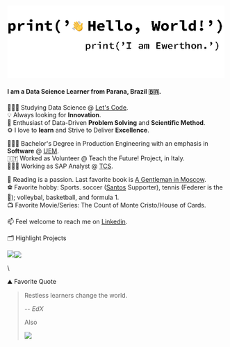 <img src="https://github.com/ewerthonk/ewerthonk/blob/main/hi.gif" width="500px" />

#### I am a Data Science Learner from **Parana, Brazil** 🇧🇷.

🧑🏻‍🏫 Studying Data Science @ [Let's Code](https://letscode.com.br). \
💡 Always looking for **Innovation**. \
🧐 Enthusiast of Data-Driven **Problem Solving** and **Scientific Method**. \
⚙️ I love to **learn** and Strive to Deliver **Excellence**.

🧑🏻‍🎓 Bachelor's Degree in Production Engineering with an emphasis in **Software** @ [UEM](http://www.dep.uem.br/index.php?option=com_content&view=article&id=57&Itemid=131). \
🇮🇹 Worked as Volunteer @ Teach the Future! Project, in Italy. \
🧑🏼‍💻 Working as SAP Analyst @ [TCS](https://www.tcs.com).

📖 Reading is a passion. Last favorite book is [A Gentleman in Moscow](https://www.amazon.com/Gentleman-Moscow-Novel-Amor-Towles/dp/0670026190). \
⚽️ Favorite hobby: Sports. soccer ([Santos](https://www.santosfc.com.br) Supporter), tennis (Federer is the 🐐); volleybal, basketball, and formula 1. \
📺 Favorite Movie/Series: The Count of Monte Cristo/House of Cards.

📫 Feel welcome to reach me on [Linkedin](https://www.linkedin.com/in/ewerthonkutz/?locale=en_US).

🗂️ Highlight Projects

<a href="https://github.com/ewerthon/ML-wine-quality">
<img align="left" src="https://github-readme-stats.vercel.app/api/pin/?username=ewerthonk&repo=ML-wine-quality&show_icons=true&line_height=27&title_color=6aa6f8&text_color=8a919a&icon_color=6aa6f8&bg_color=22272e" />
</a>

<a href="https://github.com/ewerthon/dataviz-olympics">
<img align="center" src="https://github-readme-stats.vercel.app/api/pin/?username=ewerthonk&repo=dataviz-olympics&show_icons=true&line_height=27&title_color=6aa6f8&text_color=8a919a&icon_color=6aa6f8&bg_color=22272e" />
</a>

\

⛰ Favorite Quote
> Restless learners change the world.
> 
> -- <cite>EdX</cite>
>
> Also
> 
> <img src="https://pbs.twimg.com/media/EaAfr6lXsAIg5p5?format=jpg&name=4096x4096" width="300px" />

